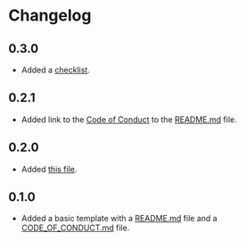 # Changelog

## 0.3.0

- Added a [checklist](./README.md#checklist).

## 0.2.1

- Added link to the [Code of Conduct](./CODE_OF_CONDUCT.md) to the [README.md](./README.md) file.

## 0.2.0

- Added [this file](./CHANGELOG.md).

## 0.1.0

- Added a basic template with a [README.md](./README.md) file and a [CODE_OF_CONDUCT.md](./CODE_OF_CONDUCT.md) file.
